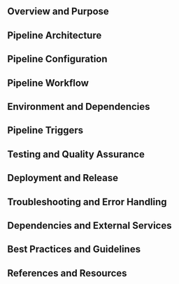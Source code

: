 ## Overview and Purpose

## Pipeline Architecture

## Pipeline Configuration

## Pipeline Workflow

## Environment and Dependencies

## Pipeline Triggers

## Testing and Quality Assurance

## Deployment and Release

## Troubleshooting and Error Handling

## Dependencies and External Services

## Best Practices and Guidelines

## References and Resources
